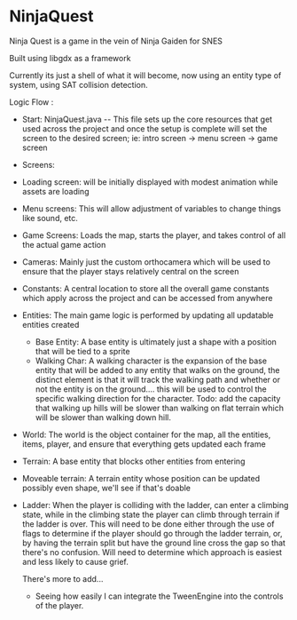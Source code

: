 # NinjaQuest
Ninja Quest is a game in the vein of Ninja Gaiden for SNES

Built using libgdx as a framework

Currently its just a shell of what it will become, now using an entity type of system, using SAT collision detection.

Logic Flow : 
 - Start: NinjaQuest.java -- This file sets up the core resources that get used across the project and once the setup is complete will set the screen to the desired screen; ie: intro screen -> menu screen -> game screen
 -  Screens:
  - Loading screen: will be initially displayed with modest animation while assets are loading
  - Menu screens: This will allow adjustment of variables to change things like sound, etc.
  - Game Screens: Loads the map, starts the player, and takes control of all the actual game action
 - Cameras: Mainly just the custom orthocamera which will be used to ensure that the player stays relatively central on the screen
 - Constants: A central location to store all the overall game constants which apply across the project and can be accessed from anywhere
 - Entities: The main game logic is performed by updating all updatable entities created
   - Base Entity: A base entity is ultimately just a shape with a position that will be tied to a sprite
   - Walking Char: A walking character is the expansion of the base entity that will be added to any entity that walks on the ground, the distinct element is that it will track the walking path and whether or not the entity is on the ground.... this will be used to control the specific walking direction for the character.  Todo: add the capacity that walking up hills will be slower than walking on flat terrain which will be slower than walking down hill.
 - World: The world is the object container for the map, all the entities, items, player, and ensure that everything gets updated each frame
  - Terrain: A base entity that blocks other entities from entering
  - Moveable terrain: A terrain entity whose position can be updated possibly even shape, we'll see if that's doable
  - Ladder: When the player is colliding with the ladder, can enter a climbing state, while in the climbing state the player can climb through terrain if the ladder is over.  This will need to be done either through the use of flags to determine if the player should go through the ladder terrain, or, by having the terrain split but have the ground line cross the gap so that there's no confusion.  Will need to determine which approach is easiest and less likely to cause grief.
      
      There's more to add...
    - Seeing how easily I can integrate the TweenEngine into the controls of the player.